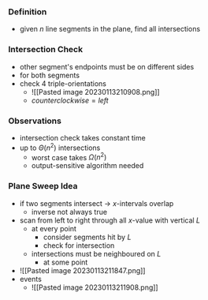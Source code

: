 ### Definition
+ given $n$ line segments in the plane, find all intersections

### Intersection Check
+ other segment's endpoints must be on different sides
+ for both segments
+ check 4 triple-orientations 
	+ ![[Pasted image 20230113210908.png]]
	+ $counterclockwise=left$

### Observations
+ intersection check takes constant time
+ up to $\Theta(n^2)$ intersections
	+ worst case takes $\Omega(n^2)$
	+ output-sensitive algorithm needed

### Plane Sweep Idea
+ if two segments intersect → $x$-intervals overlap
	+ inverse not always true
+ scan from left to right through all $x$-value with vertical $L$
	+ at every point 
		+ consider segments hit by $L$
		+ check for intersection
	+ intersections must be neighboured on $L$ 
		+ at some point
+ ![[Pasted image 20230113211847.png]]
+ events
	+ ![[Pasted image 20230113211908.png]]

